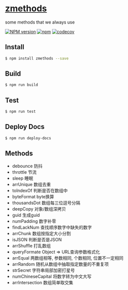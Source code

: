 # [zmethods](https://klren0312.github.io/zutils/)
some methods that we always use

[![NPM version][npm-image]][npm-url]
[![npm](https://img.shields.io/npm/dt/zmethods.svg)](https://www.npmjs.com/package/zmethods)
[![codecov](https://codecov.io/gh/klren0312/zutils/branch/master/graph/badge.svg)](https://codecov.io/gh/klren0312/zutils)

[npm-image]: https://img.shields.io/npm/v/zmethods.svg?style=flat-square
[npm-url]: https://npmjs.org/package/zmethods

## Install
```bash
$ npm install zmethods --save
```

## Build
```bash
$ npm run build
```

## Test
```bash
$ npm run test
```

## Deploy Docs
```bash
$ npm run deploy-docs
```

## Methods

 - debounce 防抖 
 - throttle 节流 
 - sleep 睡眠 
 - arrUnique 数组去重 
 - toIndexOf 判断是否在数组中 
 - byteFormat byte换算 
 - thousandsDot 数组每三位逗号分隔 
 - deepCopy 对象/数组深拷贝 
 - guid 生成guid 
 - numPadding 数字补零 
 - findLackNum 查找顺序数字中缺失的数字 
 - arrChunk 数组按指定大小分割 
 - isJSON 判断是否是JSON 
 - arrShuffle 打乱数组 
 - queryFormate Object => URL查询参数格式化 
 - arrEqual 两数组相等, 参数相同, 个数相同, 位置不一定相同
 - arrRandom 随机从数组中抽取指定数量的不重复项
 - strSecret 字符串局部加密打星号
 - numChineseCapital 将数字转为中文大写
 - arrIntersection 数组简单取交集
